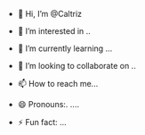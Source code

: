 - 👋 Hi, I’m @Caltriz
- 👀 I’m interested in ..
- 🌱 I’m currently learning ...
- 💞️ I’m looking to collaborate on ..
- 📫 How to reach me...
- 😄 Pronouns:. ....

- ⚡ Fun fact: ...

<!---
Caltriz/Caltriz is a ✨ special ✨ repository because its `README.md` (this file) appears on your GitHub profile.
You can click the Preview link to take a look at your changes.
--->
